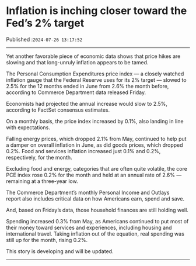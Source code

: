# Inflation is inching closer toward the Fed’s 2% target

Published :`2024-07-26 13:17:52`

---

Yet another favorable piece of economic data shows that price hikes are slowing and that long-unruly inflation appears to be tamed.

The Personal Consumption Expenditures price index — a closely watched inflation gauge that the Federal Reserve uses for its 2% target — slowed to 2.5% for the 12 months ended in June from 2.6% the month before, according to Commerce Department data released Friday.

Economists had projected the annual increase would slow to 2.5%, according to FactSet consensus estimates.

On a monthly basis, the price index increased by 0.1%, also landing in line with expectations.

Falling energy prices, which dropped 2.1% from May, continued to help put a damper on overall inflation in June, as did goods prices, which dropped 0.2%. Food and services inflation increased just 0.1% and 0.2%, respectively, for the month.

Excluding food and energy, categories that are often quite volatile, the core PCE index rose 0.2% for the month and held at an annual rate of 2.6% — remaining at a three-year low.

The Commerce Department’s monthly Personal Income and Outlays report also includes critical data on how Americans earn, spend and save.

And, based on Friday’s data, those household finances are still holding well.

Spending increased 0.3% from May, as Americans continued to put most of their money toward services and experiences, including housing and international travel. Taking inflation out of the equation, real spending was still up for the month, rising 0.2%.

This story is developing and will be updated.

---


